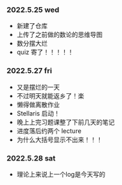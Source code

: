 ### 2022.5.25 wed
- 新建了仓库
- 上传了之前做的数论的思维导图
- 数分摆大烂
- quiz 寄了！！！！！

### 2022.5.27 fri
- 又是摆烂的一天
- 不过明天就能返乡了！楽
- 懒得做离散作业
- Stellaris 启动！
- 晚上上完习题课整了下前几天的笔记
- 进度落后约两个 lecture
- 为什么大括号显示不出来！！！

### 2022.5.28 sat
- 理论上来说上一个log是今天写的
